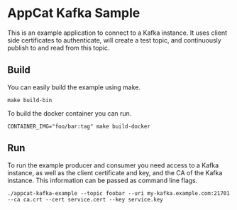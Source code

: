 # AppCat Kafka Sample

This is an example application to connect to a Kafka instance.
It uses client side certificates to authenticate, will create a test topic, and continuously publish to and read from this topic.


## Build

You can easily build the example using make.

    make build-bin

To build the docker container you can run.

    CONTAINER_IMG="foo/bar:tag" make build-docker


## Run

To run the example producer and consumer you need access to a Kafka instance, as well as the client certificate and key, and the CA of the Kafka instance.
This information can be passed as command line flags.

    ./appcat-kafka-example --topic foobar --uri my-kafka.example.com:21701 --ca ca.crt --cert service.cert --key service.key   
